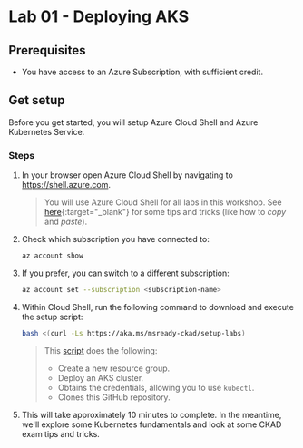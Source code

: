 # Lab 01 - Deploying AKS

## Prerequisites
* You have access to an Azure Subscription, with sufficient credit.

## Get setup
Before you get started, you will setup Azure Cloud Shell and Azure Kubernetes Service.

### Steps

1. In your browser open Azure Cloud Shell by navigating to https://shell.azure.com.

    > You will use Azure Cloud Shell for all labs in this workshop. See [here](https://docs.microsoft.com/en-us/azure/cloud-shell/using-the-shell-window){:target="_blank"} for some tips and tricks (like how to *copy* and *paste*).

2. Check which subscription you have connected to:

    ```bash
    az account show
    ```

3. If you prefer, you can switch to a different subscription:

    ```bash
    az account set --subscription <subscription-name>
    ```

4. Within Cloud Shell, run the following command to download and execute the setup script:

    ```bash
    bash <(curl -Ls https://aka.ms/msready-ckad/setup-labs)
    ```

    > This [script](./assets/setup-labs.sh) does the following:
    > * Create a new resource group.
    > * Deploy an AKS cluster.
    > * Obtains the credentials, allowing you to use ```kubectl```.
    > * Clones this GitHub repository.

5. This will take approximately 10 minutes to complete. In the meantime, we'll explore some Kubernetes fundamentals and look at some CKAD exam tips and tricks. 